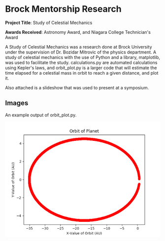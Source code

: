 # Brock Mentorship Research
**Project Title**: Study of Celestial Mechanics

**Awards Received**: Astronomy Award, and Niagara College Technician's Award

A Study of Celestial Mechanics was a research done at Brock University under the supervision of Dr. Bozidar Mitrovic of the physics department. A study of celestial mechanics with the use of Python and a library, matplotlib, was used to facilitate the study.
calculations.py are automated calculations using Kepler's laws, and orbit_plot.py is a larger code that will estimate the time elapsed for a celestial mass in orbit to reach a given distance, and plot it.

Also attached is a slideshow that was used to present at a symposium.

## Images
An example output of orbit_plot.py.

![plot](images/orbit.jpg)
